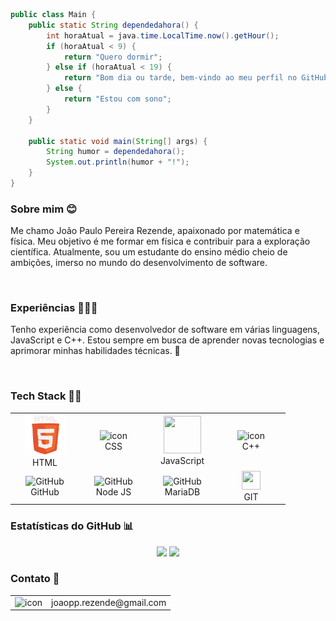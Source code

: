 ```java
public class Main {
    public static String dependedahora() {
        int horaAtual = java.time.LocalTime.now().getHour();
        if (horaAtual < 9) {
            return "Quero dormir";
        } else if (horaAtual < 19) {
            return "Bom dia ou tarde, bem-vindo ao meu perfil no GitHub";
        } else {
            return "Estou com sono";
        }
    }

    public static void main(String[] args) {
        String humor = dependedahora();
        System.out.println(humor + "!");
    }
}
```
### Sobre mim 😊
Me chamo João Paulo Pereira Rezende, apaixonado por matemática e física. Meu objetivo é me formar em física e contribuir para a exploração científica. Atualmente, sou um estudante do ensino médio cheio de ambições, imerso no mundo do desenvolvimento de software.

<br>

### Experiências 👨🏻‍🎓
Tenho experiência como desenvolvedor de software em várias linguagens, JavaScript e C++. Estou sempre em busca de aprender novas tecnologias e aprimorar minhas habilidades técnicas. 🧠

<br>

### Tech Stack 👨‍💻
<table align="center">
  <tr>
   <td align="center" width="96">
   <img src= "https://raw.githubusercontent.com/Zenfection/Image/master/2021/06/08-15-55-13-06-00-18-00-html5.gif" alt="icon" width="65" height="65" /><br>HTML
   </td> 
   <td align="center" width="96">
   <img src="https://media.giphy.com/media/v1.Y2lkPTc5MGI3NjExNmQ3OWQyZWI0MWU1YjM4Zjk3OTI0NTU5NDEyMWU5OTc3N2E5NWYxZiZjdD1z/fsEaZldNC8A1PJ3mwp/giphy.gif" alt="icon" width="65" height="65" /><br>CSS
   </td> 
   <td align="center" width="96">
   <img src="https://techstack-generator.vercel.app/js-icon.svg" width="60" height="60"/><br>JavaScript
   </td> 
   <td align="center" width="96">
   <img src="https://2.bp.blogspot.com/-qYSLCI1rjD4/VqM5FUieZ5I/AAAAAAAACdo/ykyzL6Uuxd0/s1600/CPP.gif" alt="icon" width="65" height="65" /><br>C++
   </td>  
 </tr>
  <tr>
   <td align="center" width="96">
   <img src="https://techstack-generator.vercel.app/github-icon.svg" width="45" height="45" alt="GitHub" /><br>GitHub
   </td>
   <td align="center" width="96">
   <img src="https://user-images.githubusercontent.com/74038190/212257460-738ff738-247f-4445-a718-cdd0ca76e2db.gif" width="45" alt="GitHub" /><br>Node JS
   </td>
   <td align="center" width="96">
   <img src="https://devopstuto-docker.readthedocs.io/en/latest/_images/mariadb_logo.png" width="45" alt="GitHub" /><br>MariaDB
   </td> 
   <td align="center" width="96">
   <img src="https://cdn-icons-png.flaticon.com/512/4494/4494740.png" width="30" height="30"/><br>GIT
   </td>
  </tr>
</table>
  
### Estatísticas do GitHub 📊
 <div align="center">
  <a href="https://github.com/joaopaulopereirarezendesesi"></a>
  <img height="180em" src="https://github-readme-stats.vercel.app/api?username=joaopaulopereirarezendesesi&show_icons=true&theme=transparent&include_all_commits=true&count_private=true"/>
  <img height="180em" src="https://github-readme-stats.vercel.app/api/top-langs/?username=joaopaulopereirarezendesesi&layout=compact&langs_count=7&theme=transparent"/>
 </div>


### Contato 📧
<table>
  <tr>
    <td>
      <img src= "https://cdn.pixabay.com/animation/2023/06/13/15/13/15-13-36-234_512.gif" alt="icon" width="65" height="65" />
    </td>
    <td style="vertical-align:middle;">
      joaopp.rezende@gmail.com
    </td>
  </tr>
</table>

